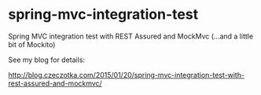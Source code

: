 spring-mvc-integration-test
===========================

Spring MVC integration test with REST Assured and MockMvc (...and a little bit of Mockito)

See my blog for details:

http://blog.czeczotka.com/2015/01/20/spring-mvc-integration-test-with-rest-assured-and-mockmvc/